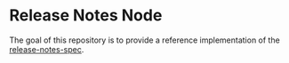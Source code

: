 # Release Notes Node

The goal of this repository is to provide a reference implementation
of the [release-notes-spec](https://gitlab.com/a-z/release-notes-spec).
